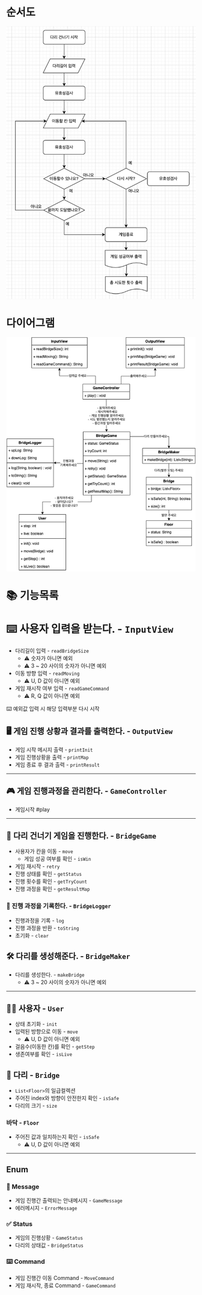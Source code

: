 # 순서도

![flowchart.png](flowchart.png)

# 다이어그램

![diagram](diagram.png)

# 📚 기능목록

# ⌨️ 사용자 입력을 받는다. - `InputView`

- 다리길이 입력 - `readBridgeSize`
    - ⚠️ 숫자가 아니면 예외
    - ⚠️ 3 ~ 20 사이의 숫자가 아니면 예외
- 이동 방향 입력 - `readMoving`
    - ⚠️ U, D 값이 아니면 예외
- 게임 재시작 여부 입력 - `readGameCommand`
    - ⚠️ R, Q 값이 아니면 예외

⌨️ 예외값 입력 시 해당 입력부분 다시 시작

## 🖥️ 게임 진행 상황과 결과를 출력한다. - `OutputView`

- 게임 시작 메시지 출력 - `printInit`
- 게임 진행상황을 출력 - `printMap`
- 게임 종료 후 결과 출력 - `printResult`

---

## 🎮 게임 진행과정을 관리한다. - `GameController`

- 게임시작 #play

---

## 🏃 다리 건너기 게임을 진행한다. - `BridgeGame`

- 사용자가 칸을 이동 - `move`
    - 게임 성공 여부를 확인 - `isWin`
- 게임 재시작 - `retry`
- 진행 상태를 확인 - `getStatus`
- 진행 횟수를 확인 - `getTryCount`
- 진행 과정을 확인 - `getResultMap`

### 📝 진행 과정을 기록한다. - `BridgeLogger`

- 진행과정을 기록 - `log`
- 진행 과정을 반환 - `toString`
- 초기화 - `clear`

## 🛠️ 다리를 생성해준다. - `BridgeMaker`

- 다리를 생성한다. - `makeBridge`
    - ⚠️ 3 ~ 20 사이의 숫자가 아니면 예외

---

## 🙋‍♂️ 사용자 - `User`

- 상태 초기화 - `init`
- 입력된 방향으로 이동 - `move`
    - ⚠️ U, D 값이 아니면 예외
- 걸음수(이동한 칸)를 확인 - `getStep`
- 생존여부를 확인 - `isLive`

## 🌉 다리 - `Bridge`

- `List<Floor>`의 일급컬렉션
- 주어진 index와 방향이 안전한지 확인 - `isSafe`
- 다리의 크기 - `size`

### 바닥 - `Floor`

- 주어진 값과 일치하는지 확인 - `isSafe`
    - ⚠️ U, D 값이 아니면 예외

---

## Enum

### 💬 Message

- 게임 진행간 출력되는 안내메시지 - `GameMessage`
- 에러메시지 - `ErrorMessage`

### ✅ Status

- 게임의 진행상황 - `GameStatus`
- 다리의 상태값 - `BridgeStatus`

### ⌨️ Command

- 게임 진행간 이동 Command - `MoveCommand`
- 게임 재시작, 종료 Command - `GameCommand`